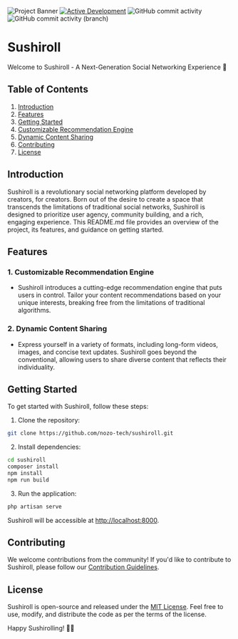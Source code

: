 ![Project Banner](banner.jpg)
[![Active Development](https://img.shields.io/badge/Maintenance%20Level-Actively%20Developed-brightgreen.svg)](https://gist.github.com/cheerfulstoic/d107229326a01ff0f333a1d3476e068d)
![GitHub commit activity](https://img.shields.io/github/commit-activity/w/nozo-tech/sushiroll)
![GitHub commit activity (branch)](https://img.shields.io/github/commit-activity/w/nozo-tech/sushiroll/release/v0.1.0-alpha.1?label=commit%20activity%20(release/v0.1.0-alpha.1))

# Sushiroll

Welcome to Sushiroll - A Next-Generation Social Networking Experience 🍣

## Table of Contents

1. [Introduction](#introduction)
2. [Features](#features)
3. [Getting Started](#getting-started)
4. [Customizable Recommendation Engine](#customizable-recommendation-engine)
5. [Dynamic Content Sharing](#dynamic-content-sharing)
6. [Contributing](#contributing)
7. [License](#license)

## Introduction

Sushiroll is a revolutionary social networking platform developed by creators, for creators. Born out of the desire to create a space that transcends the limitations of traditional social networks, Sushiroll is designed to prioritize user agency, community building, and a rich, engaging experience. This README.md file provides an overview of the project, its features, and guidance on getting started.

## Features

### 1. **Customizable Recommendation Engine**

- Sushiroll introduces a cutting-edge recommendation engine that puts users in control. Tailor your content recommendations based on your unique interests, breaking free from the limitations of traditional algorithms.

### 2. **Dynamic Content Sharing**

- Express yourself in a variety of formats, including long-form videos, images, and concise text updates. Sushiroll goes beyond the conventional, allowing users to share diverse content that reflects their individuality.

## Getting Started

To get started with Sushiroll, follow these steps:

1. Clone the repository:

```bash
git clone https://github.com/nozo-tech/sushiroll.git
```

2. Install dependencies:

```bash
cd sushiroll
composer install
npm install
npm run build
```

3. Run the application:

```bash
php artisan serve
```

Sushiroll will be accessible at [http://localhost:8000](http://localhost:8000).

## Contributing

We welcome contributions from the community! If you'd like to contribute to Sushiroll, please follow our [Contribution Guidelines](CONTRIBUTING.md).

## License

Sushiroll is open-source and released under the [MIT License](LICENSE). Feel free to use, modify, and distribute the code as per the terms of the license.

Happy Sushirolling! 🍣🚀
